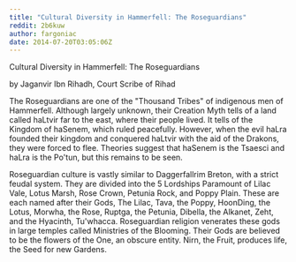 ```yaml
---
title: "Cultural Diversity in Hammerfell: The Roseguardians"
reddit: 2b6kuw
author: fargoniac
date: 2014-07-20T03:05:06Z
---
```


Cultural Diversity in Hammerfell: The Roseguardians


by Jaganvir Ibn Rihadh, Court Scribe of Rihad


The Roseguardians are one of the "Thousand Tribes" of indigenous men of Hammerfell. Although largely unknown, their Creation Myth tells of a land called haLtvir far to the east, where their people lived. It tells of the Kingdom of haSenem, which ruled peacefully. However, when the evil haLra founded their kingdom and conquered haLtvir with the aid of the Drakons, they were forced to flee. Theories suggest that haSenem is the Tsaesci and haLra is the Po'tun, but this remains to be seen.


Roseguardian culture is vastly similar to Daggerfallrim Breton, with a strict feudal system. They are divided into the 5 Lordships Paramount of Lilac Vale, Lotus Marsh, Rose Crown, Petunia Rock, and Poppy Plain. These are each named after their Gods, The Lilac, Tava, the Poppy, HoonDing, the Lotus, Morwha, the Rose, Ruptga, the Petunia, Dibella, the Alkanet, Zeht, and the Hyacinth, Tu'whacca. Roseguardian religion venerates these gods in large temples called Ministries of the Blooming. Their Gods are believed to be the flowers of the One, an obscure entity. Nirn, the Fruit, produces life, the Seed for new Gardens.

